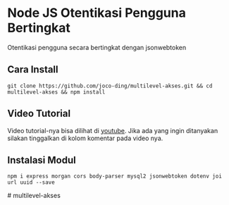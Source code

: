 # Node JS Otentikasi Pengguna Bertingkat

Otentikasi pengguna secara bertingkat dengan jsonwebtoken

## Cara Install

    git clone https://github.com/joco-ding/multilevel-akses.git && cd multilevel-akses && npm install

## Video Tutorial

Video tutorial-nya bisa dilihat di 
[youtube](https://youtu.be/kQNBytdrxU8). 
Jika ada yang ingin ditanyakan silakan tinggalkan di 
kolom komentar pada video nya.

## Instalasi Modul

    npm i express morgan cors body-parser mysql2 jsonwebtoken dotenv joi url uuid --save
#   m u l t i l e v e l - a k s e s  
 